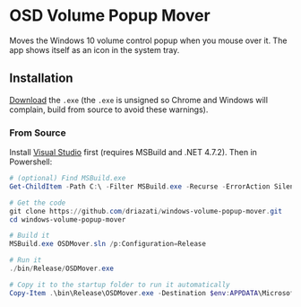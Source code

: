 # OSD Volume Popup Mover

Moves the Windows 10 volume control popup when you mouse over it. The app shows itself as an icon in the system tray.

## Installation

[Download](https://github.com/driazati/windows-volume-popup-mover/releases/tag/v1.0.0) the `.exe` (the `.exe` is unsigned so Chrome and Windows will complain, build from source to avoid these warnings).

### From Source

Install [Visual Studio](https://visualstudio.microsoft.com/downloads/) first (requires MSBuild and .NET 4.7.2). Then in Powershell:

```powershell
# (optional) Find MSBuild.exe
Get-ChildItem -Path C:\ -Filter MSBuild.exe -Recurse -ErrorAction SilentlyContinue -Force

# Get the code
git clone https://github.com/driazati/windows-volume-popup-mover.git
cd windows-volume-popup-mover

# Build it
MSBuild.exe OSDMover.sln /p:Configuration=Release

# Run it
./bin/Release/OSDMover.exe

# Copy it to the startup folder to run it automatically
Copy-Item .\bin\Release\OSDMover.exe -Destination $env:APPDATA\Microsoft\Windows\"Start Menu"\Programs\Startup
```
